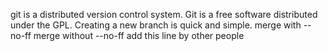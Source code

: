 git is a distributed version control system.
Git is a free software distributed under the GPL.
Creating a new branch is quick and simple.
merge with --no-ff
merge without --no-ff
add this line by other people
